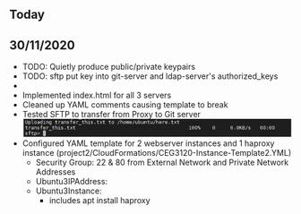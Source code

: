 ## Today

## 30/11/2020
- TODO: Quietly produce public/private keypairs
- TODO:  sftp put key into git-server and ldap-server's authorized_keys
- 
- Implemented index.html for all 3 servers
- Cleaned up YAML comments causing template to break
- Tested SFTP to transfer from Proxy to Git server
![trial image](images/project2-sftp-trial.PNG)
- Configured YAML template for 2 webserver instances and 1 haproxy instance (project2/CloudFormations/CEG3120-Instance-Template2.YML)
  - Security Group:  22 & 80 from External Network and Private Network Addresses
  - Ubuntu3IPAddress:
  - Ubuntu3Instance:
    - includes apt install haproxy
